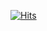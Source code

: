 [![Hits](https://hits.seeyoufarm.com/api/count/incr/badge.svg?url=https%3A%2F%2Fgithub.com%2FH37-J%2F&count_bg=%2379C83D&title_bg=%23555555&icon=&icon_color=%23E7E7E7&title=hits&edge_flat=false)](https://hits.seeyoufarm.com)
